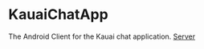 # KauaiChatApp
The Android Client for the Kauai chat application.
[Server](https://github.com/OskariSieranen/KauaiChatServer/ "The server software made for this application.")
